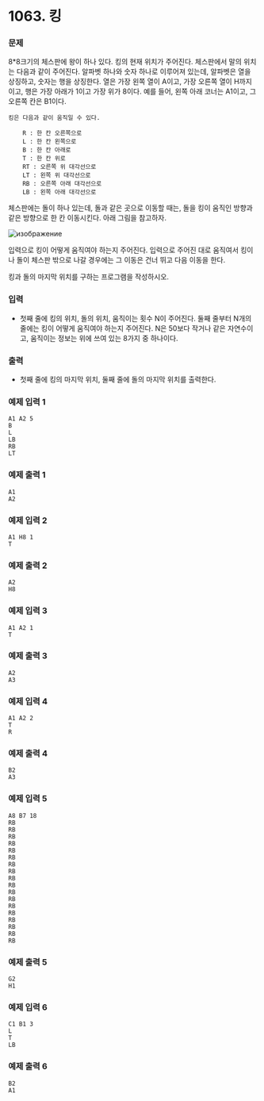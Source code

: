 # 1063. 킹

 ### 문제

8*8크기의 체스판에 왕이 하나 있다. 킹의 현재 위치가 주어진다. 체스판에서 말의 위치는 다음과 같이 주어진다. 알파벳 하나와 숫자 하나로 이루어져 있는데, 알파벳은 열을 상징하고, 숫자는 행을 상징한다. 열은 가장 왼쪽 열이 A이고, 가장 오른쪽 열이 H까지 이고, 행은 가장 아래가 1이고 가장 위가 8이다. 예를 들어, 왼쪽 아래 코너는 A1이고, 그 오른쪽 칸은 B1이다.
```
킹은 다음과 같이 움직일 수 있다.

    R : 한 칸 오른쪽으로
    L : 한 칸 왼쪽으로
    B : 한 칸 아래로
    T : 한 칸 위로
    RT : 오른쪽 위 대각선으로
    LT : 왼쪽 위 대각선으로
    RB : 오른쪽 아래 대각선으로
    LB : 왼쪽 아래 대각선으로
```

체스판에는 돌이 하나 있는데, 돌과 같은 곳으로 이동할 때는, 돌을 킹이 움직인 방향과 같은 방향으로 한 칸 이동시킨다. 아래 그림을 참고하자.

![изображение](https://user-images.githubusercontent.com/38793933/152664097-bb0cdc31-e142-4432-985c-57a80f7edf40.png)

입력으로 킹이 어떻게 움직여야 하는지 주어진다. 입력으로 주어진 대로 움직여서 킹이나 돌이 체스판 밖으로 나갈 경우에는 그 이동은 건너 뛰고 다음 이동을 한다.

킹과 돌의 마지막 위치를 구하는 프로그램을 작성하시오.
### 입력

- 첫째 줄에 킹의 위치, 돌의 위치, 움직이는 횟수 N이 주어진다. 둘째 줄부터 N개의 줄에는 킹이 어떻게 움직여야 하는지 주어진다. N은 50보다 작거나 같은 자연수이고, 움직이는 정보는 위에 쓰여 있는 8가지 중 하나이다.
### 출력

- 첫째 줄에 킹의 마지막 위치, 둘째 줄에 돌의 마지막 위치를 출력한다.
### 예제 입력 1
```
A1 A2 5
B
L
LB
RB
LT
```
### 예제 출력 1
```
A1
A2
```
### 예제 입력 2
```
A1 H8 1
T
```
### 예제 출력 2
```
A2
H8
```
### 예제 입력 3
```
A1 A2 1
T
```
### 예제 출력 3
```
A2
A3
```
### 예제 입력 4
```
A1 A2 2
T
R
```
### 예제 출력 4
```
B2
A3
```
### 예제 입력 5
```
A8 B7 18
RB
RB
RB
RB
RB
RB
RB
RB
RB
RB
RB
RB
RB
RB
RB
RB
RB
RB
```
### 예제 출력 5
```
G2
H1
```
### 예제 입력 6
```
C1 B1 3
L
T
LB
```
### 예제 출력 6
```
B2
A1
```
